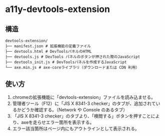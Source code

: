 # a11y-devtools-extension

## 構造

```
devtools-extension/
├── manifest.json # 拡張機能の定義ファイル
├── devtools.html # DevToolsパネルのHTML
├── devtools.js # DevTools パネルのボタンが押された際のJavaScript
├── devtools_init.js # DevToolsパネルを作成するJavaScript
└── axe.min.js # axe-coreライブラリ（ダウンロードまたは CDN 利用）
```

## 使い方
1. chromeの拡張機能に「devtools-extension」ファイルを読み込ませる。
2. 管理者ツール（F12）に「JIS X 8341-3 checker」のタブが、追加されているかどうか確認する。（Network や Console のあるタブ）
3. 「JIS X 8341-3 checker」のタブより、「検閲する」ボタンを押すことにより、axeを走らせエラー箇所を表示する。
4. エラー該当箇所はページ内にもアウトラインとして表示される。
